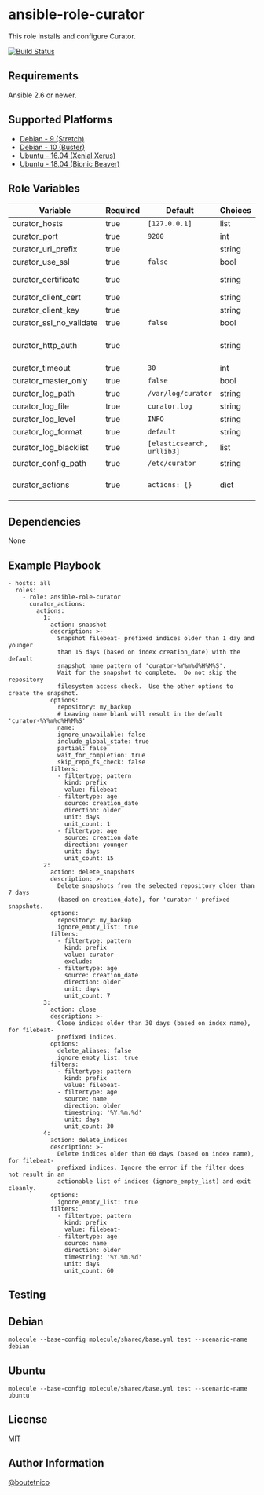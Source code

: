 ansible-role-curator
====================

This role installs and configure Curator.

[![Build Status](https://travis-ci.org/boutetnico/ansible-role-curator.svg?branch=master)](https://travis-ci.org/boutetnico/ansible-role-curator)

Requirements
------------

Ansible 2.6 or newer.

Supported Platforms
-------------------
- [Debian - 9 (Stretch)](https://wiki.debian.org/DebianStretch)
- [Debian - 10 (Buster)](https://wiki.debian.org/DebianBuster)
- [Ubuntu - 16.04 (Xenial Xerus)](http://releases.ubuntu.com/16.04/)
- [Ubuntu - 18.04 (Bionic Beaver)](http://releases.ubuntu.com/18.04/)


Role Variables
--------------

| Variable                     | Required | Default                         | Choices   | Comments                                      |
|------------------------------|----------|---------------------------------|-----------|-----------------------------------------------|
| curator_hosts                | true     | `[127.0.0.1]`                   | list      |                                               |
| curator_port                 | true     | `9200`                          | int       |                                               |
| curator_url_prefix           | true     |                                 | string    |                                               |
| curator_use_ssl              | true     | `false`                         | bool      |                                               |
| curator_certificate          | true     |                                 | string    | Path to CA certificate                        |
| curator_client_cert          | true     |                                 | string    |                                               |
| curator_client_key           | true     |                                 | string    |                                               |
| curator_ssl_no_validate      | true     | `false`                         | bool      |                                               |
| curator_http_auth            | true     |                                 | string    | Format: `user:password` for basic auth        |
| curator_timeout              | true     | `30`                            | int       |                                               |
| curator_master_only          | true     | `false`                         | bool      |                                               |
| curator_log_path             | true     | `/var/log/curator`              | string    |                                               |
| curator_log_file             | true     | `curator.log`                   | string    |                                               |
| curator_log_level            | true     | `INFO`                          | string    |                                               |
| curator_log_format           | true     | `default`                       | string    |                                               |
| curator_log_blacklist        | true     | `[elasticsearch, urllib3]`      | list      |                                               |
| curator_config_path          | true     | `/etc/curator`                  | string    |                                               |
| curator_actions              | true     | `actions: {}`                   | dict      | Actions to perform. See `defaults/main.yml`   |

Dependencies
------------

None

Example Playbook
----------------

    - hosts: all
      roles:
        - role: ansible-role-curator
          curator_actions:
            actions:
              1:
                action: snapshot
                description: >-
                  Snapshot filebeat- prefixed indices older than 1 day and younger
                  than 15 days (based on index creation_date) with the default
                  snapshot name pattern of 'curator-%Y%m%d%H%M%S'.
                  Wait for the snapshot to complete.  Do not skip the repository
                  filesystem access check.  Use the other options to create the snapshot.
                options:
                  repository: my_backup
                  # Leaving name blank will result in the default 'curator-%Y%m%d%H%M%S'
                  name:
                  ignore_unavailable: false
                  include_global_state: true
                  partial: false
                  wait_for_completion: true
                  skip_repo_fs_check: false
                filters:
                  - filtertype: pattern
                    kind: prefix
                    value: filebeat-
                  - filtertype: age
                    source: creation_date
                    direction: older
                    unit: days
                    unit_count: 1
                  - filtertype: age
                    source: creation_date
                    direction: younger
                    unit: days
                    unit_count: 15
              2:
                action: delete_snapshots
                description: >-
                  Delete snapshots from the selected repository older than 7 days
                  (based on creation_date), for 'curator-' prefixed snapshots.
                options:
                  repository: my_backup
                  ignore_empty_list: true
                filters:
                  - filtertype: pattern
                    kind: prefix
                    value: curator-
                    exclude:
                  - filtertype: age
                    source: creation_date
                    direction: older
                    unit: days
                    unit_count: 7
              3:
                action: close
                description: >-
                  Close indices older than 30 days (based on index name), for filebeat-
                  prefixed indices.
                options:
                  delete_aliases: false
                  ignore_empty_list: true
                filters:
                  - filtertype: pattern
                    kind: prefix
                    value: filebeat-
                  - filtertype: age
                    source: name
                    direction: older
                    timestring: '%Y.%m.%d'
                    unit: days
                    unit_count: 30
              4:
                action: delete_indices
                description: >-
                  Delete indices older than 60 days (based on index name), for filebeat-
                  prefixed indices. Ignore the error if the filter does not result in an
                  actionable list of indices (ignore_empty_list) and exit cleanly.
                options:
                  ignore_empty_list: true
                filters:
                  - filtertype: pattern
                    kind: prefix
                    value: filebeat-
                  - filtertype: age
                    source: name
                    direction: older
                    timestring: '%Y.%m.%d'
                    unit: days
                    unit_count: 60

Testing
-------

## Debian

`molecule --base-config molecule/shared/base.yml test --scenario-name debian`

## Ubuntu

`molecule --base-config molecule/shared/base.yml test --scenario-name ubuntu`

License
-------

MIT

Author Information
------------------

[@boutetnico](https://github.com/boutetnico)
